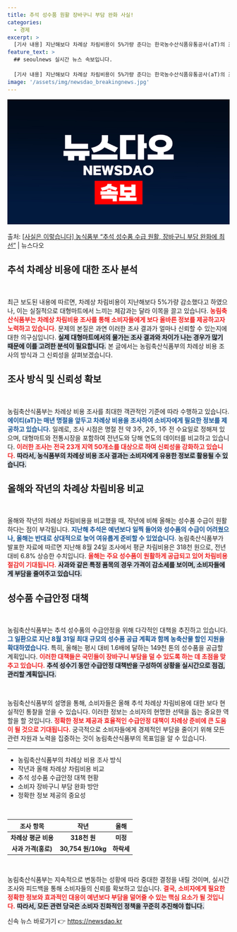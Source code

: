 ```yaml
---
title: 추석 성수품 원활 장바구니 부담 완화 사실!
categories:
  - 경제
excerpt: >
  [기사 내용] 지난해보다 차례상 차림비용이 5%가량 준다는 한국농수산식품유통공사(aT)의 조사가 나왔다. 그…
feature_text: >
  ## seoulnews 실시간 뉴스 속보입니다.

  [기사 내용] 지난해보다 차례상 차림비용이 5%가량 준다는 한국농수산식품유통공사(aT)의 조사가 나왔다. 그…
image: '/assets/img/newsdao_breakingnews.jpg'
---
```


![뉴스다오 속보](/assets/img/newsdao_breakingnews.jpg)

<p>출처: <a href="https://newsdao.kr/1944" rel="dofollow">[사실은 이렇습니다] 농식품부 “추석 성수품 수급 원활, 장바구니 부담 완화에 최선”</a> | 뉴스다오</p>

<h2 data-ke-size="size26">추석 차례상 비용에 대한 조사 분석</h2>

<p data-ke-size="size16">&nbsp;</p>

최근 보도된 내용에 따르면, 차례상 차림비용이 지난해보다 5%가량 감소했다고 하였으나, 이는 실질적으로 대형마트에서 느끼는 체감과는 달라 이목을 끌고 있습니다. <b><span style="color: #ee2323;">농림축산식품부는 차례상 차림비용 조사를 통해 소비자들에게 보다 올바른 정보를 제공하고자 노력하고 있습니다.</span></b> 문제의 본질은 과연 이러한 조사 결과가 얼마나 신뢰할 수 있는지에 대한 의구심입니다. <b><span style="background-color: #21538527;">실제 대형마트에서의 물가는 조사 결과와 차이가 나는 경우가 많기 때문에 이를 고려한 분석이 필요합니다.</span></b> 본 글에서는 농림축산식품부의 차례상 비용 조사의 방식과 그 신뢰성을 살펴보겠습니다.

<h2 data-ke-size="size26">조사 방식 및 신뢰성 확보</h2>

<p data-ke-size="size16">&nbsp;</p>

농림축산식품부는 차례상 비용 조사를 최대한 객관적인 기준에 따라 수행하고 있습니다. <b><span style="color: #1a5490;">에이티(aT)는 매년 명절을 앞두고 차례상 비용을 조사하여 소비자에게 필요한 정보를 제공하고 있습니다.</span></b> 일례로, 조사 시점은 명절 전 약 3주, 2주, 1주 전 수요일로 정해져 있으며, 대형마트와 전통시장을 포함하여 전년도와 당해 연도의 데이터를 비교하고 있습니다. <b><span style="color: #ee2323;">이러한 조사는 전국 23개 지역 50개소를 대상으로 하여 신뢰성을 강화하고 있습니다.</span></b> <b><span style="background-color: #21538527;">따라서, 농식품부의 차례상 비용 조사 결과는 소비자에게 유용한 정보로 활용될 수 있습니다.</span></b>

<h2 data-ke-size="size26">올해와 작년의 차례상 차림비용 비교</h2>

<p data-ke-size="size16">&nbsp;</p>

올해와 작년의 차례상 차림비용을 비교했을 때, 작년에 비해 올해는 성수품 수급이 원활하다는 점이 부각됩니다. <b><span style="color: #1a5490;">지난해 추석은 예년보다 일찍 들어와 성수품의 수급이 어려웠으나, 올해는 반대로 상대적으로 늦어 여유롭게 준비할 수 있었습니다.</span></b> 농림축산식품부가 발표한 자료에 따르면 지난해 8월 24일 조사에서 평균 차림비용은 318천 원으로, 전년 대비 6.8% 상승한 수치입니다. <b><span style="color: #ee2323;">올해는 주요 성수품이 원활하게 공급되고 있어 차림비용 절감이 기대됩니다.</span></b> <b><span style="background-color: #21538527;">사과와 같은 특정 품목의 경우 가격이 감소세를 보이며, 소비자들에게 부담을 줄여주고 있습니다.</span></b>

<h2 data-ke-size="size26">성수품 수급안정 대책</h2>

<p data-ke-size="size16">&nbsp;</p>

농림축산식품부는 추석 성수품의 수급안정을 위해 다각적인 대책을 추진하고 있습니다. <b><span style="color: #1a5490;">그 일환으로 지난 8월 31일 최대 규모의 성수품 공급 계획과 함께 농축산물 할인 지원을 확대하였습니다.</span></b> 특히, 올해는 평시 대비 1.6배에 달하는 149천 톤의 성수품을 공급할 계획입니다. <b><span style="color: #ee2323;">이러한 대책들은 국민들이 장바구니 부담을 덜 수 있도록 하는 데 초점을 맞추고 있습니다.</span></b> <b><span style="background-color: #21538527;">추석 성수기 동안 수급안정 대책반을 구성하여 상황을 실시간으로 점검, 관리할 계획입니다.</span></b>

<p data-ke-size="size16">&nbsp;</p>

농림축산식품부의 설명을 통해, 소비자들은 올해 추석 차례상 차림비용에 대한 보다 현실적인 통찰을 얻을 수 있습니다. 이러한 정보는 소비자의 현명한 선택을 돕는 중요한 역할을 할 것입니다. <b><span style="color: #ee2323;">정확한 정보 제공과 효율적인 수급안정 대책이 차례상 준비에 큰 도움이 될 것으로 기대됩니다.</span></b> 궁극적으로 소비자들에게 경제적인 부담을 줄이기 위해 모든 관련 자원과 노력을 집중하는 것이 농림축산식품부의 목표임을 알 수 있습니다.

<hr>

<ul>
    <li>농림축산식품부의 차례상 비용 조사 방식</li>
    <li>작년과 올해 차례상 차림비용 비교</li>
    <li>추석 성수품 수급안정 대책 현황</li>
    <li>소비자 장바구니 부담 완화 방안</li>
    <li>정확한 정보 제공의 중요성</li>
</ul>

<p data-ke-size="size16">&nbsp;</p>

<table>
    <thead>
        <tr>
            <th style="text-align: center; height: 17px;"><b>조사 항목</b></th>
            <th style="text-align: center; height: 17px;"><b>작년</b></th>
            <th style="text-align: center; height: 17px;"><b>올해</b></th>
        </tr>
    </thead>
    <tbody>
        <tr>
            <td style="text-align: center; height: 17px;"><b>차례상 평균 비용</b></td>
            <td style="text-align: center; height: 17px;"><b>318천 원</b></td>
            <td style="text-align: center; height: 17px;"><b>미정</b></td>
        </tr>
        <tr>
            <td style="text-align: center; height: 17px;"><b>사과 가격(홍로)</b></td>
            <td style="text-align: center; height: 17px;"><b>30,754 원/10kg</b></td>
            <td style="text-align: center; height: 17px;"><b>하락세</b></td>
        </tr>
    </tbody>
</table>

<p data-ke-size="size16">&nbsp;</p>

농림축산식품부는 지속적으로 변동하는 성황에 따라 중대한 결정을 내릴 것이며, 실시간 조사와 피드백을 통해 소비자들의 신뢰를 확보하고 있습니다. <b><span style="color: #ee2323;">결국, 소비자에게 필요한 정확한 정보와 효과적인 대응이 예년보다 부담을 덜어줄 수 있는 핵심 요소가 될 것입니다.</span></b> <b><span style="background-color: #21538527;">따라서, 모든 관련 당국은 소비자 친화적인 정책을 꾸준히 추진해야 합니다.</span></b> 

신속 뉴스 바로가기 👉 <a href="https://newsdao.kr" rel="dofollow">https://newsdao.kr</a>


